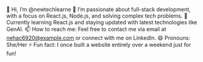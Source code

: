 👋 Hi, I’m @newtechlearne
👀 I’m passionate about full-stack development, with a focus on React.js, Node.js, and solving complex tech problems. 🌱 Currently learning React.js and staying updated with latest technologies like GenAI.
📫 How to reach me: Feel free to contact me via email at nehac6920@example.com or connect with me on LinkedIn.
😄 Pronouns: She/Her
⚡ Fun fact: I once built a website entirely over a weekend just for fun!
